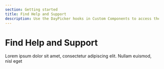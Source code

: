 ```yaml
---
section: Getting started
title: Find Help and Support
description: Use the DayPicker hooks in Custom Components to access the DayPicker props, context, and state.
---
```


# Find Help and Support

Lorem ipsum dolor sit amet, consectetur adipiscing elit. Nullam euismod, nisl eget
